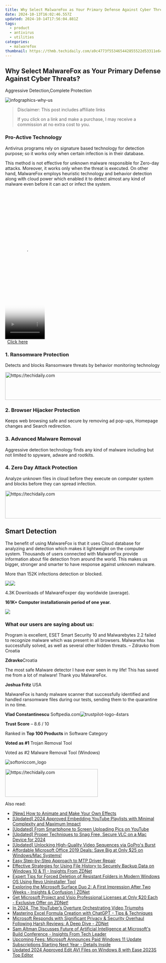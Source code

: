 ```yaml
---
title: Why Select MalwareFox as Your Primary Defense Against Cyber Threats?
date: 2024-10-13T16:02:46.557Z
updated: 2024-10-14T17:56:04.881Z
tags:
  - product
  - antivirus
  - utilities
categories:
  - malwarefox
thumbnail: https://thmb.techidaily.com/a9c4773f553465442855522d53311e6c839ae2e2683158738f923e4b38285f41.jpg
---
```


## Why Select MalwareFox as Your Primary Defense Against Cyber Threats?

Aggressive Detection,Complete Protection

![](https://malwarefox.com/wp-content/uploads/2018/04/infographics-why-us.jpg "infographics-why-us")

>  Disclaimer: This post includes affiliate links
>
>  If you click on a link and make a purchase, I may receive a commission at no extra cost to you.
>

### Pro-Active Technology

Antivirus programs rely on signature based technology for detection purpose; so it works only when certain infection is in their database. 

This method is not effective for unknown malware responsible for Zero-day attacks. Moreover, it works only when the threat is executed. On other hand, MalwareFox employs heuristic technology and behavior detection along with cloud power which enabled it to detect almost any kind of malware even before it can act or infect the system.

<!-- affiliate ads begin -->
<span id="1938136">
					<video width="128" height="480" style="cursor:pointer"
           poster="//a.impactradius-go.com/display-clicktoplayimage/1938136.png"
           onclick="if(!this.playClicked){this.play();this.setAttribute('controls',true);this.playClicked=true;}">
	   <source src="//a.impactradius-go.com/display-ad/22993-1938136">
	   <img src="//a.impactradius-go.com/display-clicktoplayimage/1938136.png" style="border: none; height: 100%; width: 100%; object-fit: contain">
	</video>
	<div style="width:80px;text-align:center"><a href="javascript:window.open(decodeURIComponent('https%3A%2F%2Fhomestyler.sjv.io%2Fc%2F5597632%2F1938136%2F22993'), '_blank');void(0);">Click here</a></div>
</span>
<img height="0" width="0" src="https://imp.pxf.io/i/5597632/1938136/22993" style="position:absolute;visibility:hidden;" border="0" />
<!-- affiliate ads end -->

### 1\. Ransomware Protection

Detects and blocks Ransomware threats by behavior monitoring technology​

<!-- affiliate ads begin -->
<a href="https://appsumo.8odi.net/c/5597632/2144309/7443" target="_top" id="2144309">
  <img src="//a.impactradius-go.com/display-ad/7443-2144309" border="0" alt="https://techidaily.com" width="728" height="90"/>
</a>
<img height="0" width="0" src="https://appsumo.8odi.net/i/5597632/2144309/7443" style="position:absolute;visibility:hidden;" border="0" />
<!-- affiliate ads end -->

### 2\. Browser Hijacker Protection

Keeps web browsing safe and secure by removing ad pop-ups, Homepage changes and Search redirection.

### 3\. Advanced Malware Removal

Aggressive detection technology finds any kind of malware including but not limited to spyware, adware and rootkits.

### 4\. Zero Day Attack Protection

Analyze unknown files in cloud before they execute on computer system and blocks before they can spread infection.

<!-- affiliate ads begin -->
<a href="https://ephamedtechinc.pxf.io/c/5597632/2137224/26400" target="_top" id="2137224">
  <img src="//a.impactradius-go.com/display-ad/26400-2137224" border="0" alt="https://techidaily.com" width="728" height="90"/>
</a>
<img height="0" width="0" src="https://ephamedtechinc.pxf.io/i/5597632/2137224/26400" style="position:absolute;visibility:hidden;" border="0" />
<!-- affiliate ads end -->

## Smart Detection

The benefit of using MalwareFox is that it uses Cloud database for analyzing and detection which makes it lightweight on the computer system. Thousands of users connected with MalwareFox provide information about file detection from around the world. This makes us bigger, stronger and smarter to have response against unknown malware.

More than 152K infections detection or blocked.

![](https://malwarefox.com/wp-content/uploads/2018/01/virus-grey.png)![](https://malwarefox.com/wp-content/uploads/2018/01/43downloads.png)

4.3K Downloads of MalwareFoxper day worldwide (average).

**161K+ Computer installationsin period of one year.**

![](https://malwarefox.com/wp-content/uploads/2018/01/user-161.png)

### What our users are saying about us:

Program is excellent, ESET Smart Security 10 and Malwarebytes 2.2 failed to recognize malware which was present in all browsers. Malwarefox has successfully solved, as well as several other hidden threats. – Zdravko from Croatia

**Zdravko**Croatia

The most safe Malware detector I have ever seen in my life! This has saved me from a lot of malware! Thank you MalwareFox.

**Joshua Fritz** USA

MalwareFox is handy malware scanner that successfully identified and handled ransomware files during our tests, sending them to the quarantine in no time.

**Vlad Constantinescu** Softpedia.com![](https://www.malwarefox.com/wp-content/uploads/2019/03/trustpilot-logo-4stars.png "trustpilot-logo-4stars")

​**Trust Score** – 8.6 / 10

Ranked in **Top 100 Products** in Software Category

​**Voted as #1** Trojan Removal Tool

Voted as #2 Malware Removal Tool (Windows)

![](https://www.malwarefox.com/wp-content/uploads/2019/03/softoniccom_logo.png "softoniccom_logo")

<!-- affiliate ads begin -->
<a href="https://aligracehair.sjv.io/c/5597632/2012415/19272" target="_top" id="2012415">
  <img src="//a.impactradius-go.com/display-ad/19272-2012415" border="0" alt="https://techidaily.com" width="300" height="90"/>
</a>
<img height="0" width="0" src="https://aligracehair.sjv.io/i/5597632/2012415/19272" style="position:absolute;visibility:hidden;" border="0" />
<!-- affiliate ads end -->

<ins class="adsbygoogle"
     style="display:block"
     data-ad-format="autorelaxed"
     data-ad-client="ca-pub-7571918770474297"
     data-ad-slot="1223367746"></ins>

<ins class="adsbygoogle"
     style="display:block"
     data-ad-client="ca-pub-7571918770474297"
     data-ad-slot="8358498916"
     data-ad-format="auto"
     data-full-width-responsive="true"></ins>

<span class="atpl-alsoreadstyle">Also read:</span>
<div><ul>
<li><a href="https://youtube-stream.techidaily.com/new-how-to-animate-and-make-your-own-effects/"><u>[New] How to Animate and Make Your Own Effects</u></a></li>
<li><a href="https://facebook-video-share.techidaily.com/updated-2024-approved-embedding-youtube-playlists-with-minimal-complexity-and-maximum-impact/"><u>[Updated] 2024 Approved Embedding YouTube Playlists with Minimal Complexity and Maximum Impact</u></a></li>
<li><a href="https://some-techniques.techidaily.com/updated-from-smartphone-to-screen-uploading-pics-on-youtube/"><u>[Updated] From Smartphone to Screen Uploading Pics on YouTube</u></a></li>
<li><a href="https://fox-friendly.techidaily.com/updated-proper-techniques-to-snag-free-secure-vlc-on-a-mac-device-for-2024/"><u>[Updated] Proper Techniques to Snag Free, Secure VLC on a Mac Device for 2024</u></a></li>
<li><a href="https://some-guidance.techidaily.com/updated-unlocking-high-quality-video-sequences-via-gopros-burst/"><u>[Updated] Unlocking High-Quality Video Sequences via GoPro's Burst</u></a></li>
<li><a href="https://win-tricks.techidaily.com/affordable-microsoft-office-2019-deals-save-big-at-only-25-on-windowsmac-systems/"><u>Affordable Microsoft Office 2019 Deals: Save Big at Only $25 on Windows/Mac Systems!</u></a></li>
<li><a href="https://driver-error.techidaily.com/easy-step-by-step-approach-to-mtp-driver-repair/"><u>Easy Step-by-Step Approach to MTP Driver Repair</u></a></li>
<li><a href="https://win-tricks.techidaily.com/effective-strategies-for-using-file-history-to-securely-backup-data-on-windows-10-and-11-insights-from-zdnet/"><u>Effective Strategies for Using File History to Securely Backup Data on Windows 10 & 11 - Insights From ZDNet</u></a></li>
<li><a href="https://win-forum.techidaily.com/expert-tips-for-forced-deletion-of-resistant-folders-in-modern-windows-os-using-revo-uninstaller-tool/"><u>Expert Tips for Forced Deletion of Resistant Folders in Modern Windows OS Using Revo Uninstaller Tool</u></a></li>
<li><a href="https://win-tricks.techidaily.com/exploring-the-microsoft-surface-duo-2-a-first-impression-after-two-weeks-insights-and-confusion-zdnet/"><u>Exploring the Microsoft Surface Duo 2: A First Impression After Two Weeks - Insights & Confusion | ZDNet</u></a></li>
<li><a href="https://win-tricks.techidaily.com/get-microsoft-project-and-visio-professional-licenses-at-only-20-each-exclusive-offer-on-zdnet/"><u>Get Microsoft Project and Visio Professional Licenses at Only $20 Each - Exclusive Offer on ZDNet!</u></a></li>
<li><a href="https://youtube-help.techidaily.com/in-2024-the-youtubers-overture-orchestrating-video-triumphs/"><u>In 2024, The YouTuber’s Overture Orchestrating Video Triumphs</u></a></li>
<li><a href="https://win-tricks.techidaily.com/mastering-excel-formula-creation-with-chatgpt-tips-and-techniques/"><u>Mastering Excel Formula Creation with ChatGPT - Tips & Techniques</u></a></li>
<li><a href="https://win-tricks.techidaily.com/microsoft-responds-with-significant-privacy-and-security-overhaul-following-harsh-reviews-a-deep-dive-zdnet/"><u>Microsoft Responds with Significant Privacy & Security Overhaul Following Harsh Reviews: A Deep Dive - ZDNet</u></a></li>
<li><a href="https://win-tricks.techidaily.com/sam-altman-discusses-future-of-artificial-intelligence-at-microsofts-build-conference-insights-from-tech-leader/"><u>Sam Altman Discusses Future of Artificial Intelligence at Microsoft's Build Conference - Insights From Tech Leader</u></a></li>
<li><a href="https://win-tricks.techidaily.com/upcoming-fees-microsoft-announces-paid-windows-11-update-subscriptions-starting-next-year-details-inside/"><u>Upcoming Fees: Microsoft Announces Paid Windows 11 Update Subscriptions Starting Next Year - Details Inside</u></a></li>
<li><a href="https://smart-video-editing.techidaily.com/updated-2024-approved-edit-avi-files-on-windows-8-with-ease-2023s-top-editor/"><u>Updated 2024 Approved Edit AVI Files on Windows 8 with Ease 2023S Top Editor</u></a></li>
</ul></div>

